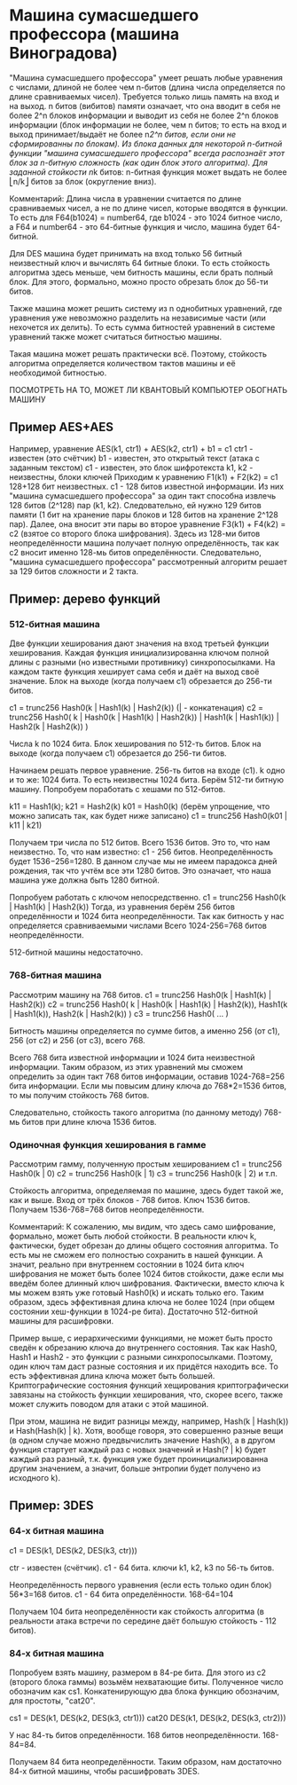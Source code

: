 # Машина сумасшедшего профессора (машина Виноградова)
"Машина сумасшедшего профессора" умеет решать любые уравнения с числами, длиной не более чем n-битов (длина числа определяется по длине сравниваемых чисел).
Требуется только лишь память на вход и на выход. n битов (вибитов) памяти означает, что она вводит в себя не более 2^n блоков информации и выводит из себя не более 2^n блоков информации (блок информации не более, чем n битов; то есть на вход и выход принимает/выдаёт не более n*2^n битов, если они не сформированны по блокам).
Из блока данных для некоторой n-битной функции "машина сумасшедшего профессора" всегда распознаёт этот блок за n-битную сложность (как один блок этого алгоритма). Для заданной стойкости n*k битов: n-битная функция может выдать не более ⎣n/k⎦ битов за блок (округление вниз).

Комментарий:
Длина числа в уравнении считается по длине сравниваемых чисел, а не по длине чисел, которые вводятся в функции. То есть для F64(b1024) = number64, где b1024 - это 1024 битное число, а F64 и number64 - это 64-битные функция и число, машина будет 64-битной.

Для DES машина будет принимать на вход только 56 битный неизвестный ключ и вычислять 64 битные блоки. То есть стойкость алгоритма здесь меньше, чем битность машины, если брать полный блок. Для этого, формально, можно просто обрезать блок до 56-ти битов.

Также машина может решить систему из n однобитных уравнений, где уравнения уже невозможно разделить на независимые части (или нехочется их делить). То есть сумма битностей уравнений в системе уравнений также может считаться битностью машины.

Такая машина может решать практически всё. Поэтому, стойкость алгоритма определяется количеством тактов машины и её необходимой битностью.


ПОСМОТРЕТЬ НА ТО, МОЖЕТ ЛИ КВАНТОВЫЙ КОМПЬЮТЕР ОБОГНАТЬ МАШИНУ 

## Пример AES+AES
Например, уравнение AES(k1, ctr1) + AES(k2, ctr1) + b1 = c1
ctr1 - известен (это счётчик)
b1 - известен, это открытый текст (атака с заданным текстом)
с1 - известен, это блок шифротекста
k1, k2 - неизвестны, блоки ключей
Приходим к уравнению F1(k1) + F2(k2) = c1
128+128 бит неизвестных. c1 - 128 битов известной информации.
Из них "машина сумасшедшего профессора" за один такт способна извлечь 128 битов (2^128) пар (k1, k2).
Следовательно, ей нужно 129 битов памяти (1 бит на хранение пары блоков и 128 битов на хранение 2^128 пар).
Далее, она вносит эти пары во второе уравнение F3(k1) + F4(k2) = c2 (взятое со второго блока шифрования).
Здесь из 128-ми битов неопределённости машина получает полную определённость, так как c2 вносит именно 128-мь битов определённости.
Следовательно, "машина сумасшедшего профессора" рассмотренный алгоритм решает за 129 битов сложности и 2 такта.


## Пример: дерево функций

### 512-битная машина
Две функции хеширования дают значения на вход третьей функции хеширования. Каждая функция инициализированна ключом полной длины с разными (но известными противнику) синхропосылками.
На каждом такте функция хеширует сама себя и даёт на выход своё значение.
Блок на выходе (когда получаем c1) обрезается до 256-ти битов.

c1 = trunc256 Hash0(k | Hash1(k) | Hash2(k)) (| - конкатенация)
c2 = trunc256 Hash0( k | Hash0(k | Hash1(k) | Hash2(k)) | Hash1(k | Hash1(k)) | Hash2(k | Hash2(k))  )

Числа k по 1024 бита. Блок хеширования по 512-ть битов. Блок на выходе (когда получаем c1) обрезается до 256-ти битов.

Начинаем решать первое уравнение.
256-ть битов на входе (c1). k одно и то же: 1024 бита. То есть неизвестны 1024 бита.
Берём 512-ти битную машину.
Попробуем поработать с хешами по 512-битов.

k11 = Hash1(k); k21 = Hash2(k)
k01 = Hash0(k) (берём упрощение, что можно записать так, как будет ниже записано)
c1 = trunc256 Hash0(k01 | k11 | k21)

Получаем три числа по 512 битов. Всего 1536 битов. Это то, что нам неизвестно.
То, что нам известно: с1 - 256 битов.
Неопределённость будет 1536−256=1280.
В данном случае мы не имеем парадокса дней рождения, так что учтём все эти 1280 битов.
Это означает, что наша машина уже должна быть 1280 битной.


Попробуем работать с ключом непосредственно.
c1 = trunc256 Hash0(k | Hash1(k) | Hash2(k))
Тогда, из уравнения берём 256 битов определённости и 1024 бита неопределённости. Так как битность у нас определяется сравниваемыми числами
Всего 1024-256=768 битов неопределённости.

512-битной машины недостаточно.


### 768-битная машина
Рассмотрим машину на 768 битов.
c1 = trunc256 Hash0(k | Hash1(k) | Hash2(k))
c2 = trunc256 Hash0( k | Hash0(k | Hash1(k) | Hash2(k)), Hash1(k | Hash1(k)), Hash2(k | Hash2(k))  )
c3 = trunc256 Hash0( ...  )

Битность машины определяется по сумме битов, а именно 256 (от c1), 256 (от c2) и 256 (от c3), всего 768.

Всего 768 бита известной информации и 1024 бита неизвестной информации. Таким образом, из этих уравнений мы сможем определить за один такт 768 битов информации, оставив 1024-768=256 бита информации.
Если мы повысим длину ключа до 768*2=1536 битов, то мы получим стойкость 768 битов.

Следовательно, стойкость такого алгоритма (по данному методу) 768-мь битов при длине ключа 1536 битов.


### Одиночная функция хеширования в гамме
Рассмотрим гамму, полученную простым хешированием
c1 = trunc256 Hash0(k | 0)
c2 = trunc256 Hash0(k | 1)
c3 = trunc256 Hash0(k | 2)
и т.п.

Стойкость алгоритма, определяемая по машине, здесь будет такой же, как и выше.
Вход от трёх блоков - 768 битов.
Ключ 1536 битов.
Получаем 1536-768=768 битов неопределённости.

Комментарий:
К сожалению, мы видим, что здесь само шифрование, формально, может быть любой стойкости.
В реальности ключ k, фактически, будет обрезан до длины общего состояния алгоритма. То есть мы не сможем его полностью сохранить в нашей функции. А значит, реально при внутреннем состоянии в 1024 бита ключ шифрования не может быть более 1024 битов стойкости, даже если мы введём более длинный ключ шифрования. Фактически, вместо ключа k мы можем взять уже готовый Hash0(k) и искать только его.
Таким образом, здесь эффективная длина ключа не более 1024 (при общем состоянии хеш-функции в 1024-ре бита). Достаточно 512-битной машины для расшифровки.


Пример выше, с иерархическими функциями, не может быть просто сведён к обрезанию ключа до внутреннего состояния. Так как Hash0, Hash1 и Hash2 - это функции с разными синхропосылками. Поэтому, один ключ там даст разные состояния и их придётся находить все. То есть эффективная длина ключа может быть большей.
Криптографические состояния функций хещирования криптографически завязаны на стойкость функции хеширования, что, скорее всего, также может служить поводом для атаки с этой машиной.

При этом, машина не видит разницы между, например, Hash(k | Hash(k)) и Hash(Hash(k) | k). Хотя, вообще говоря, это совершенно разные вещи (в одном случае можно предвычислить значение Hash(k), а в другом функция стартует каждый раз с новых значений и Hash(? | k) будет каждый раз разный, т.к. функция уже будет проинициализированна другим значением, а значит, больше энтропии будет получено из исходного k).



## Пример: 3DES

### 64-х битная машина
c1 = DES(k1, DES(k2, DES(k3, ctr)))

ctr - известен (счётчик).
с1 - 64 бита.
ключи k1, k2, k3 по 56-ть битов.

Неопределённость первого уравнения (если есть только один блок) 56*3=168 битов.
c1 - 64 бита определённости.
168-64=104

Получаем 104 бита неопределённости как стойкость алгоритма (в реальности атака встречи по середине даёт большую стойкость - 112 битов).

### 84-х битная машина
Попробуем взять машину, размером в 84-ре бита. Для этого из c2 (второго блока гаммы) возьмём нехватающие биты. Полученное число обозначим как cs1.
Конкатенирующую два блока функцию обозначим, для простоты, "cat20".

cs1 = DES(k1, DES(k2, DES(k3, ctr1))) cat20 DES(k1, DES(k2, DES(k3, ctr2)))

У нас 84-ть битов определённости. 168 битов неопределённости.
168-84=84.

Получаем 84 бита неопределённости.
Таким образом, нам достаточно 84-х битной машины, чтобы расшифровать 3DES.
